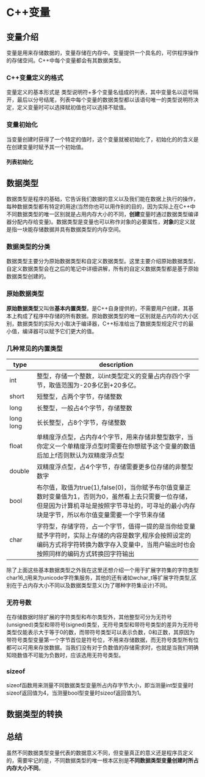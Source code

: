 # C++变量
## 变量介绍
变量是用来存储数据的，变量存储在内存中。变量提供一个具名的，可供程序操作的存储空间。C++中每个变量都会有其数据类型。
### C++变量定义的格式
变量定义的基本形式是
类型说明符+多个变量名组成的列表，其中变量名以逗号隔开，最后以分号结尾，列表中每个变量的数据类型都以该语句唯一的类型说明符决定，定义变量时可以选择赋初值也可以选择不赋值。
### 变量初始化
当变量创建时获得了一个特定的值时，这个变量就被初始化了，初始化的的含义是在创建变量时赋予其一个初始值。
#### 列表初始化

## 数据类型
数据类型是程序的基础，它告诉我们数据的意义以及我们能在数据上执行的操作，每种数据类型都有特定的用途(当然你也可以用作别的目的，因为实际上在C++中不同数据类型的唯一区别就是占用内存大小的不同，**创建**变量时通过数据类型编译器分配内存给变量)。数据类型是变量也可以称作对象的必要属性，**对象**的定义就是指一块能存储数据并具有数据类型的内存空间。
### 数据类型的分类
数据类型主要分为原始数据类型和自定义数据类型。这里主要介绍原始数据类型，自定义数据类型会在之后的笔记中详细讲解，所有的自定义数据类型都是基于原始数据类型创建的。
### 原始数据类型
**原始数据类型**又叫做**基本内置类型**，是C++自身提供的，不需要用户创建，其基本上构成了程序中存储的所有数据。原始数据类型的唯一区别就是占内存的大小区别，数据类型的实际大小取决于编译器，C++标准给出了数据类型规定尺寸的最小值，编译器可以赋予它们更大的值。
### 几种常见的内置类型
|type|description|
|---|---|
|int|整型，存储一个整数，以int类型定义的变量占内存四个字节，取值范围为-20多亿到+20多亿。|
|short|短整型，占两个字节，存储整数|
|long|长整型，一般占4个字节，存储整数|
|long long|长长整型，占8个字节，存储整数|
|float|单精度浮点型，占内存4个字节，用来存储非整型数字，当你定义一个单精度浮点型时需要在你想赋予这个变量的数值后加上f否则默认为双精度浮点型|
|double|双精度浮点型，占4个字节，存储需要更多位存储的非整型数字|
|bool|布尔值，取值为true(1),false(0)，当你赋予布尔值变量正数时变量值为1，否则为0，虽然看上去只需要一位存储，但是因为计算机寻址是按照字节寻址的，可寻址的最小内存块是字节，所以布尔值变量需要一个字节来存储|
|char|字符型，存储字符，占一个字节，值得一提的是当你给变量赋予字符时，实际上存储的内容是数字,程序会按照设定的编码方式将字符转换为数字存入变量中，当用户输出时也会按照同样的编码方式转换回字符输出|

除了上面这些基本数据类型之外我在这里还想介绍一个用于扩展字符集的字符类型char16_t用来为unicode字符集服务，其他的还有诸如wchar_t等扩展字符类型,区别在于占内存大小不同以及数据类型意义(为了哪种字符集设计)不同。

### 无符号数
在存储数据时除扩展的字符类型和布尔类型外，其他整型可分为无符号(unsigned)类型和带符号(signed)类型，无符号类型和带符号类型的差异为无符号类型仅能表示大于等于0的数，而带符号类型可以表示负数，0和正数，其原因为带符号类型变量第一个字节首位是符号位，不用来存储数据，而无符号类型所有位都可以可用来存放数据。当我们没有对于负数值的存储需求时，也就是当我们明确知晓数值不可能为负数时，应该选用无符号类型。

### sizeof
sizeof函数用来测量不同数据类型变量所占内存字节大小，即当测量int型变量时sizeof返回值为4，当测量bool型变量时sizeof返回值为1。

## 数据类型的转换

## 总结
虽然不同数据类型变量代表的数据意义不同，但变量真正的意义还是程序员定义的，需要牢记的是，不同数据类型的唯一根本区别是**不同数据类型变量创建时所占内存大小不同**。


